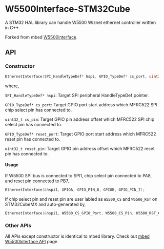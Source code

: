 # W5500Interface-STM32Cube

A STM32 HAL library can handle W5500 Wiznet ethernet controller written in C++.

Forked from mbed [W5500Interface](https://os.mbed.com/teams/EthernetInterfaceW5500-makers/code/W5500Interface/).

## API

### Constructor

```cpp
EthernetInterface(SPI_HandleTypeDef* hspi, GPIO_TypeDef* cs_port, uint32_t cs_pin, GPIO_TypeDef* reset_port, uint32_t reset_pin);
```
where,

`SPI_HandleTypeDef* hspi`: Target SPI peripheral HandleTypeDef pointer.

`GPIO_TypeDef* cs_port`: Target GPIO port start address which MFRC522 SPI chip select pin has connected to.

`uint32_t cs_pin`: Target GPIO pin address offset which MFRC522 SPI chip select pin has connected to.

`GPIO_TypeDef* reset_port`: Target GPIO port start address which MFRC522 reset pin has connected to.

`uint32_t reset_pin`: Target GPIO pin address offset which MFRC522 reset pin has connected to.

#### Usage
If W5500 SPI bus is connected to SPI1, chip select pin connected to PA8, and reset pin connected to PB7,
```cpp
EthernetInterface(&hspi1, GPIOA, GPIO_PIN_8, GPIOB, GPIO_PIN_7);
```
If chip select pin and reset pin are user labled as `W5500_CS` and `W5500_RST` on STM32CubeMX and auto-generated by,
```cpp
EthernetInterface(&hspi1, W5500_CS_GPIO_Port, W5500_CS_Pin, W5500_RST_GPIO_Port, W5500_RST_Pin);
```

### Other APIs
All APIs except constructor is identical to mbed library. Check out [mbed W5500Interface API](https://os.mbed.com/teams/EthernetInterfaceW5500-makers/code/W5500Interface/docs/tip/) page.